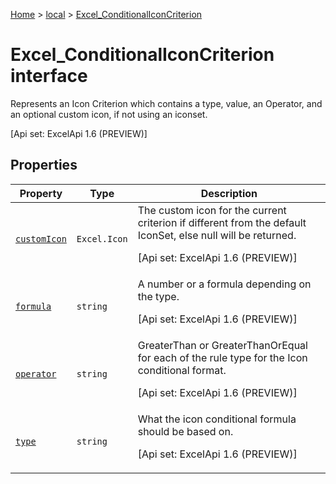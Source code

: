 [Home](./index) &gt; [local](local.md) &gt; [Excel\_ConditionalIconCriterion](local.excel_conditionaliconcriterion.md)

# Excel\_ConditionalIconCriterion interface

Represents an Icon Criterion which contains a type, value, an Operator, and an optional custom icon, if not using an iconset. 

 \[Api set: ExcelApi 1.6 (PREVIEW)\]

## Properties

|  Property | Type | Description |
|  --- | --- | --- |
|  [`customIcon`](local.excel_conditionaliconcriterion.customicon.md) | `Excel.Icon` | The custom icon for the current criterion if different from the default IconSet, else null will be returned. <p/> \[Api set: ExcelApi 1.6 (PREVIEW)\] |
|  [`formula`](local.excel_conditionaliconcriterion.formula.md) | `string` | A number or a formula depending on the type. <p/> \[Api set: ExcelApi 1.6 (PREVIEW)\] |
|  [`operator`](local.excel_conditionaliconcriterion.operator.md) | `string` | GreaterThan or GreaterThanOrEqual for each of the rule type for the Icon conditional format. <p/> \[Api set: ExcelApi 1.6 (PREVIEW)\] |
|  [`type`](local.excel_conditionaliconcriterion.type.md) | `string` | What the icon conditional formula should be based on. <p/> \[Api set: ExcelApi 1.6 (PREVIEW)\] |

